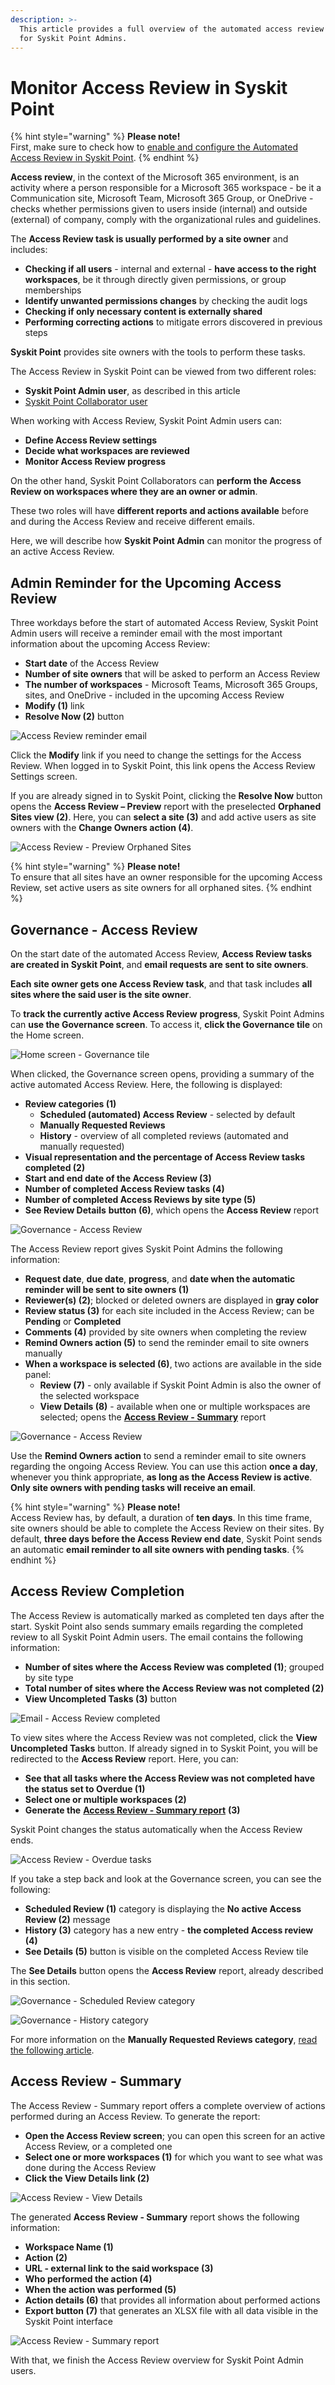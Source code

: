 ```yaml
---
description: >-
  This article provides a full overview of the automated access review process
  for Syskit Point Admins.
---
```


# Monitor Access Review in Syskit Point

{% hint style="warning" %}
**Please note!**\
First, make sure to check how to [enable and configure the Automated Access Review in Syskit Point](enable-permissions-review.md).
{% endhint %}

**Access review**, in the context of the Microsoft 365 environment, is an activity where a person responsible for a Microsoft 365 workspace - be it a Communication site, Microsoft Team, Microsoft 365 Group, or OneDrive - checks whether permissions given to users inside (internal) and outside (external) of company, comply with the organizational rules and guidelines.

The **Access Review task is usually performed by a site owner** and includes:

* **Checking if all users** - internal and external - **have access to the right workspaces**, be it through directly given permissions, or group memberships
* **Identify unwanted permissions changes** by checking the audit logs
* **Checking if only necessary content is externally shared**
* **Performing correcting actions** to mitigate errors discovered in previous steps

**Syskit Point** provides site owners with the tools to perform these tasks.

The Access Review in Syskit Point can be viewed from two different roles:

* **Syskit Point Admin user**, as described in this article
* [Syskit Point Collaborator user](../../point-collaborators/resolve-governance-tasks/access-review.md)

When working with Access Review, Syskit Point Admin users can:

* **Define Access Review settings**
* **Decide what workspaces are reviewed**
* **Monitor Access Review progress**

On the other hand, Syskit Point Collaborators can **perform the Access Review on workspaces where they are an owner or admin**.

These two roles will have **different reports and actions available** before and during the Access Review and receive different emails.

Here, we will describe how **Syskit Point Admin** can monitor the progress of an active Access Review.

## Admin Reminder for the Upcoming Access Review

Three workdays before the start of automated Access Review, Syskit Point Admin users will receive a reminder email with the most important information about the upcoming Access Review:

* **Start date** of the Access Review
* **Number of site owners** that will be asked to perform an Access Review
* **The number of workspaces** - Microsoft Teams, Microsoft 365 Groups, sites, and OneDrive - included in the upcoming Access Review
* **Modify (1)** link
* **Resolve Now (2)** button

![Access Review reminder email](../../.gitbook/assets/permissions-review\_reminder-before.png)

Click the **Modify** link if you need to change the settings for the Access Review. When logged in to Syskit Point, this link opens the Access Review Settings screen.

If you are already signed in to Syskit Point, clicking the **Resolve Now** button opens the **Access Review – Preview** report with the preselected **Orphaned Sites view (2)**. Here, you can **select a site (3)** and add active users as site owners with the **Change Owners action (4)**.

![Access Review - Preview Orphaned Sites](../../.gitbook/assets/monitor-permissions-review\_preview-orphaned.png)

{% hint style="warning" %}
**Please note!**\
To ensure that all sites have an owner responsible for the upcoming Access Review, set active users as site owners for all orphaned sites.
{% endhint %}

## Governance - Access Review

On the start date of the automated Access Review, **Access Review tasks are created in Syskit Point**, and **email requests are sent to site owners**.

**Each site owner gets one Access Review task**, and that task includes **all sites where the said user is the site owner**.

To **track the currently active Access Review** **progress**, Syskit Point Admins can **use the Governance screen**. To access it, **click the Governance tile** on the Home screen.

![Home screen - Governance tile](../../.gitbook/assets/monitor-permissions-review\_home-screen.png)

When clicked, the Governance screen opens, providing a summary of the active automated Access Review. Here, the following is displayed:

* **Review categories (1)**
  * **Scheduled (automated) Access Review** - selected by default
  * **Manually Requested Reviews**
  * **History** - overview of all completed reviews (automated and manually requested)
* **Visual representation and the percentage of Access Review tasks completed (2)**
* **Start and end date of the Access Review (3)**
* **Number of completed Access Review tasks (4)**
* **Number of completed Access Reviews by site type (5)**
* **See Review Details** **button (6)**, which opens the **Access Review** report

![Governance - Access Review](../../.gitbook/assets/monitor-permissions-review\_governance.png)

The Access Review report gives Syskit Point Admins the following information:

* **Request date**, **due date**, **progress**, and **date when the automatic reminder will be sent to site owners (1)**
* **Reviewer(s) (2)**; blocked or deleted owners are displayed in **gray color**
* **Review status (3)** for each site included in the Access Review; can be **Pending** or **Completed**
* **Comments (4)** provided by site owners when completing the review
* **Remind Owners action (5)** to send the reminder email to site owners manually
* **When a workspace is selected (6)**, two actions are available in the side panel:
  * **Review (7)** - only available if Syskit Point Admin is also the owner of the selected workspace
  * **View Details (8)** - available when one or multiple workspaces are selected; opens the [**Access Review - Summary**](monitor-permissions-review.md#access-review---summary) report

![Governance - Access Review](../../.gitbook/assets/monitor-permissions-review\_permissions-review.png)

Use the **Remind Owners action** to send a reminder email to site owners regarding the ongoing Access Review. You can use this action **once a day**, whenever you think appropriate, **as long as the Access Review is active**. **Only site owners with pending tasks will receive an email**.

{% hint style="warning" %}
**Please note!**\
Access Review has, by default, a duration of **ten days**. In this time frame, site owners should be able to complete the Access Review on their sites. By default, **three days before the Access Review end date**, Syskit Point sends an automatic **email reminder to all site owners with pending tasks**.
{% endhint %}

## Access Review Completion

The Access Review is automatically marked as completed ten days after the start. Syskit Point also sends summary emails regarding the completed review to all Syskit Point Admin users. The email contains the following information:

* **Number of sites where the Access Review was completed (1)**; grouped by site type
* **Total number of sites where the Access Review was not completed (2)**
* **View Uncompleted Tasks (3)** button

![Email - Access Review completed](<../../.gitbook/assets/monitor-permissions-review\_email-after (2) (2) (3) (2).png>)

To view sites where the Access Review was not completed, click the **View Uncompleted Tasks** button. If already signed in to Syskit Point, you will be redirected to the **Access Review** report. Here, you can:

* **See that all tasks where the Access Review was not completed have the status set to Overdue (1)**
* **Select one or multiple workspaces (2)**
* **Generate the** [**Access Review - Summary report**](monitor-permissions-review.md#access-review---summary) **(3)**

Syskit Point changes the status automatically when the Access Review ends.

![Access Review - Overdue tasks](../../.gitbook/assets/monitor-permissions-review\_overdue.png)

If you take a step back and look at the Governance screen, you can see the following:

* **Scheduled Review (1)** category is displaying the **No active Access Review (2)** message
* **History (3)** category has a new entry - **the completed Access review (4)**
* **See Details (5)** button is visible on the completed Access Review tile

The **See Details** button opens the **Access Review** report, already described in this section.

![Governance - Scheduled Review category](../../.gitbook/assets/monitor-permissions-review\_no-active.png)

![Governance - History category](../../.gitbook/assets/monitor-permissions-review\_history.png)

For more information on the **Manually Requested Reviews category**, [read the following article](manually-request-permissions-review.md).

## Access Review - Summary

The Access Review - Summary report offers a complete overview of actions performed during an Access Review. To generate the report:

* **Open the Access Review screen**; you can open this screen for an active Access Review, or a completed one
* **Select one or more workspaces (1)** for which you want to see what was done during the Access Review
* **Click the View Details link (2)**

![Access Review - View Details](../../.gitbook/assets/monitor-permissions-review\_view-details.png)

The generated **Access Review - Summary** report shows the following information:

* **Workspace Name (1)**
* **Action (2)**
* **URL - external link to the said workspace (3)**
* **Who performed the action (4)**
* **When the action was performed (5)**
* **Action details (6)** that provides all information about performed actions
* **Export button (7)** that generates an XLSX file with all data visible in the Syskit Point interface

![Access Review - Summary report](../../.gitbook/assets/monitor-permissions-review\_summary.png)

With that, we finish the Access Review overview for Syskit Point Admin users.
